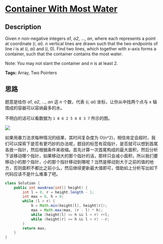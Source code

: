 # [Container With Most Water][title]

## Description

Given *n* non-negative integers *a1*, *a2*, ..., *an*, where each represents a point at coordinate (*i*, *ai*). *n* vertical lines are drawn such that the two endpoints of line *i* is at (*i*, *ai*) and (*i*, 0). Find two lines, which together with x-axis forms a container, such that the container contains the most water.

Note: You may not slant the container and *n* is at least 2.

**Tags:** Array, Two Pointers


## 思路

题意是给你 *a1*, *a2*, ..., *an* 这 *n* 个数，代表 (*i*, *ai*) 坐标，让你从中找两个点与 x 轴围成的容器可以容纳最多的水。

不明白的话可以看数据为 `1 8 6 2 5 4 8 3 7` 所示的图。

![](https://raw.githubusercontent.com/lxzmxl/Awesome-leetcode/master/note/011/water.png)

如果用暴力法求每种情况的结果，其时间复杂度为 O(n^2)，相信肯定会超时，我们可以探索下是否有更巧妙的办法呢，题目的标签有双指针，是否就可以想到首尾各放一指针，然后根据条件来收缩。首先计算一次首尾构成的最大面积，然后分析下该移动哪个指针，如果移动大的那个指针的话，那样只会减小面积，所以我们要移动小的那个指针，小的那个指针移动到哪呢？当然是移动到大于之前的值的地方，否则面积不都比之前小么，然后继续更新最大值即可，借助如上分析写出如下代码应该不是什么难事了吧。


```java
class Solution {
    public int maxArea(int[] height) {
        int l = 0, r = height.length - 1;
        int max = 0, h = 0;
        while (l < r) {
            h = Math.min(height[l], height[r]);
            max = Math.max(max, (r - l) * h);
            while (height[l] <= h && l < r) ++l;
            while (height[r] <= h && l < r) --r;
        }
        return max;
    }
}
```


[title]: https://leetcode.com/problems/container-with-most-water

